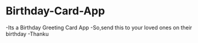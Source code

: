 # Birthday-Card-App
-Its a Birthday Greeting Card App
-So,send this to your loved ones on their birthday
-Thanku
